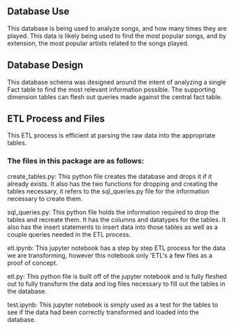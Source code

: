## Database Use
This database is being used to analyze songs, and how many times they are played.
This data is likely being used to find the most popular songs, and by extension, the most popular artists related to the songs played. 

## Database Design
This database schema was designed around the intent of analyzing a single Fact table to find the most relevant information possible. The supporting dimension tables can flesh out queries made against the central fact table. 

## ETL Process and Files
This ETL process is efficient at parsing the raw data into the appropriate tables. 

### The files in this package are as follows:

create_tables.py: This python file creates the database and drops it if it already exists. It also has the two functions for dropping and creating the tables necessary, it refers to the sql_queries.py file for the information necessary to create them.

sql_queries.py: This python file holds the information required to drop the tables and recreate them. It has the columns and datatypes for the tables. It also has the insert statements to insert data into those tables as well as a couple queries needed in the ETL process.

etl.ipynb: This jupyter notebook has a step by step ETL process for the data we are transforming, however this notebook only 'ETL's a few files as a proof of concept.

etl.py: This python file is built off of the jupyter notebook and is fully fleshed out to fully transform the data and log files necessary to fill out the tables in the database.

test.ipynb: This jupyter notebook is simply used as a test for the tables to see if the data had been correctly transformed and loaded into the database.